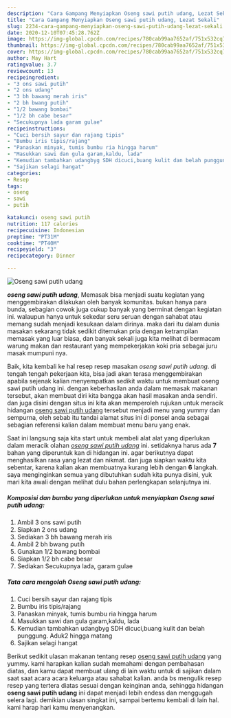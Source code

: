 ```yaml
---
description: "Cara Gampang Menyiapkan Oseng sawi putih udang, Lezat Sekali"
title: "Cara Gampang Menyiapkan Oseng sawi putih udang, Lezat Sekali"
slug: 2234-cara-gampang-menyiapkan-oseng-sawi-putih-udang-lezat-sekali
date: 2020-12-10T07:45:28.762Z
image: https://img-global.cpcdn.com/recipes/780cab99aa7652af/751x532cq70/oseng-sawi-putih-udang-foto-resep-utama.jpg
thumbnail: https://img-global.cpcdn.com/recipes/780cab99aa7652af/751x532cq70/oseng-sawi-putih-udang-foto-resep-utama.jpg
cover: https://img-global.cpcdn.com/recipes/780cab99aa7652af/751x532cq70/oseng-sawi-putih-udang-foto-resep-utama.jpg
author: May Hart
ratingvalue: 3.7
reviewcount: 13
recipeingredient:
- "3 ons sawi putih"
- "2 ons udang"
- "3 bh bawang merah iris"
- "2 bh bwang putih"
- "1/2 bawang bombai"
- "1/2 bh cabe besar"
- "Secukupnya lada garam gulae"
recipeinstructions:
- "Cuci bersih sayur dan rajang tipis"
- "Bumbu iris tipis/rajang"
- "Panaskan minyak, tumis bumbu ria hingga harum"
- "Masukkan sawi dan gula garam,kaldu, lada"
- "Kemudian tambahkan udangbyg SDH dicuci,buang kulit dan belah punggung. Aduk2 hingga matang"
- "Sajikan selagi hangat"
categories:
- Resep
tags:
- oseng
- sawi
- putih

katakunci: oseng sawi putih 
nutrition: 117 calories
recipecuisine: Indonesian
preptime: "PT31M"
cooktime: "PT40M"
recipeyield: "3"
recipecategory: Dinner

---
```



![Oseng sawi putih udang](https://img-global.cpcdn.com/recipes/780cab99aa7652af/751x532cq70/oseng-sawi-putih-udang-foto-resep-utama.jpg)

<b><i>oseng sawi putih udang</i></b>, Memasak bisa menjadi suatu kegiatan yang menggembirakan dilakukan oleh banyak komunitas. bukan hanya para bunda, sebagian cowok juga cukup banyak yang berminat dengan kegiatan ini. walaupun hanya untuk sekedar seru seruan dengan sahabat atau memang sudah menjadi kesukaan dalam dirinya. maka dari itu dalam dunia masakan sekarang tidak sedikit ditemukan pria dengan ketrampilan memasak yang luar biasa, dan banyak sekali juga kita melihat di bermacam warung makan dan restaurant yang mempekerjakan koki pria sebagai juru masak mumpuni nya.



Baik, kita kembali ke hal resep resep masakan <i>oseng sawi putih udang</i>. di tengah tengah pekerjaan kita, bisa jadi akan terasa menggembirakan apabila sejenak kalian menyempatkan sedikit waktu untuk membuat oseng sawi putih udang ini. dengan keberhasilan anda dalam memasak makanan tersebut, akan membuat diri kita bangga akan hasil masakan anda sendiri. dan juga disini dengan situs ini kita akan memperoleh rujukan untuk meracik hidangan <u>oseng sawi putih udang</u> tersebut menjadi menu yang yummy dan sempurna, oleh sebab itu tandai alamat situs ini di ponsel anda sebagai sebagian referensi kalian dalam membuat menu baru yang enak.


Saat ini langsung saja kita start untuk membeli alat alat yang diperlukan dalam meracik olahan <u><i>oseng sawi putih udang</i></u> ini. setidaknya harus ada <b>7</b> bahan yang diperuntuk kan di hidangan ini. agar berikutnya dapat menghasilkan rasa yang lezat dan nikmat. dan juga siapkan waktu kita sebentar, karena kalian akan membuatnya kurang lebih dengan <b>6</b> langkah. saya menginginkan semua yang dibutuhkan sudah kita punya disini, yuk mari kita awali dengan melihat dulu bahan perlengkapan selanjutnya ini.

<!--inarticleads1-->

##### Komposisi dan bumbu yang diperlukan untuk menyiapkan Oseng sawi putih udang:

1. Ambil 3 ons sawi putih
1. Siapkan 2 ons udang
1. Sediakan 3 bh bawang merah iris
1. Ambil 2 bh bwang putih
1. Gunakan 1/2 bawang bombai
1. Siapkan 1/2 bh cabe besar
1. Sediakan Secukupnya lada, garam gulae




<!--inarticleads2-->

##### Tata cara mengolah Oseng sawi putih udang:

1. Cuci bersih sayur dan rajang tipis
1. Bumbu iris tipis/rajang
1. Panaskan minyak, tumis bumbu ria hingga harum
1. Masukkan sawi dan gula garam,kaldu, lada
1. Kemudian tambahkan udangbyg SDH dicuci,buang kulit dan belah punggung. Aduk2 hingga matang
1. Sajikan selagi hangat




Berikut sedikit ulasan makanan tentang resep <u>oseng sawi putih udang</u> yang yummy. kami harapkan kalian sudah memahami dengan pembahasan diatas, dan kamu dapat membuat ulang di lain waktu untuk di sajikan dalam saat saat acara acara keluarga atau sahabat kalian. anda bs mengulik resep resep yang tertera diatas sesuai dengan keinginan anda, sehingga hidangan <b>oseng sawi putih udang</b> ini dapat menjadi lebih endess dan menggugah selera lagi. demikian ulasan singkat ini, sampai bertemu kembali di lain hal. kami harap hari kamu menyenangkan.
